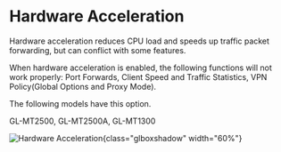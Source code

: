 # Hardware Acceleration

Hardware acceleration reduces CPU load and speeds up traffic packet forwarding, but can conflict with some features.

When hardware acceleration is enabled, the following functions will not work properly: Port Forwards, Client Speed and Traffic Statistics, VPN Policy(Global Options and Proxy Mode).

The following models have this option.

GL-MT2500, GL-MT2500A, GL-MT1300

![Hardware Acceleration](https://static.gl-inet.com/docs/en/4/tutorials/hardware_acceleration/hardware_acceleration.png){class="glboxshadow" width="60%"}

